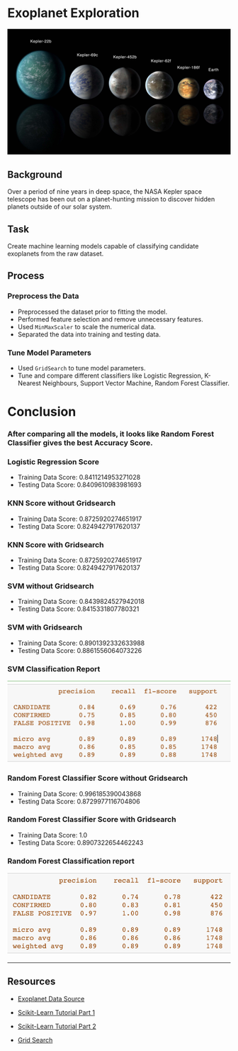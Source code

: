 # Exoplanet Exploration

![exoplanets.jpg](Images/exoplanets.jpg)


## Background

Over a period of nine years in deep space, the NASA Kepler space telescope has been out on a planet-hunting mission to discover hidden planets outside of our solar system.

## Task
Create machine learning models capable of classifying candidate exoplanets from the raw dataset.


## Process

### Preprocess the Data

* Preprocessed the dataset prior to fitting the model.
* Performed feature selection and remove unnecessary features.
* Used `MinMaxScaler` to scale the numerical data.
* Separated the data into training and testing data.

### Tune Model Parameters

* Used `GridSearch` to tune model parameters.
* Tune and compare different classifiers like Logistic Regression, K-Nearest Neighbours, Support Vector Machine, Random Forest Classifier.


# Conclusion
### After comparing all the models, it looks like Random Forest Classifier gives the best Accuracy Score.

### Logistic Regression Score
* Training Data Score: 0.8411214953271028
* Testing Data Score: 0.8409610983981693

### KNN Score without Gridsearch
* Training Data Score: 0.8725920274651917
* Testing Data Score: 0.8249427917620137

### KNN Score with Gridsearch
* Training Data Score: 0.8725920274651917
* Testing Data Score: 0.8249427917620137

### SVM without Gridsearch
* Training Data Score: 0.8439824527942018
* Testing Data Score: 0.8415331807780321

### SVM with Gridsearch
* Training Data Score: 0.8901392332633988
* Testing Data Score: 0.8861556064073226

### SVM Classification Report
![SVMClassifier](Images/SVMClassifier.png)

### Random Forest Classifier Score without Gridsearch
* Training Data Score: 0.996185390043868
* Testing Data Score: 0.8729977116704806

### Random Forest Classifier Score with Gridsearch
* Training Data Score: 1.0
* Testing Data Score: 0.8907322654462243

### Random Forest Classification report
![RandomForestClassifier](Images/RandomForestClassifier.png)
- - -

## Resources

* [Exoplanet Data Source](https://www.kaggle.com/nasa/kepler-exoplanet-search-results)

* [Scikit-Learn Tutorial Part 1](https://www.youtube.com/watch?v=4PXAztQtoTg)

* [Scikit-Learn Tutorial Part 2](https://www.youtube.com/watch?v=gK43gtGh49o&t=5858s)

* [Grid Search](https://scikit-learn.org/stable/modules/grid_search.html)


